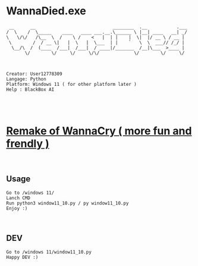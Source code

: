 # WannaDied.exe

```
 __      __                             ________  .__           .___
/  \    /  \_____    ____   ____ ___.__.\______ \ |__| ____   __| _/
\   \/\/   /\__  \  /    \ /    <   |  | |    |  \|  |/ __ \ / __ | 
 \        /  / __ \|   |  \   |  \___  | |    `   \  \  ___// /_/ | 
  \__/\  /  (____  /___|  /___|  / ____|/_______  /__|\___  >____ | 
       \/        \/     \/     \/\/             \/        \/     \/ 
       
       
       
Creator: User12778309
Langage: Python
Platform: Windows 11 ( for other platform later ) 
Help : BlackBox AI
```


<br>
<br>

# <ins>Remake of WannaCry ( more fun and frendly )<ins>

<br>

## Usage
```
Go to /windows 11/
Lanch CMD
Run python3 window11_10.py / py window11_10.py
Enjoy :)

```

<br>

## DEV
```
Go to /windows 11/window11_10.py
Happy DEV :)
```
